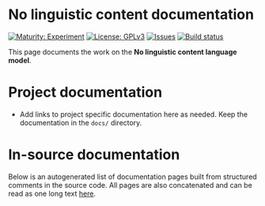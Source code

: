 # No linguistic content documentation

[![Maturity: Experiment](https://img.shields.io/badge/Maturity-Experiment-black.svg)](https://giellalt.github.io/MaturityClassification.html)
[![License: GPLv3](https://img.shields.io/badge/License-GPLv3-blue.svg)](https://www.gnu.org/licenses/gpl-3.0)
[![Issues](https://img.shields.io/github/issues/giellalt/lang-zxx)](https://github.com/giellalt/lang-zxx/issues)
[![Build status](https://github.com/giellalt/lang-zxx/workflows/Speller%20CI+CD/badge.svg)](https://github.com/giellalt/lang-zxx/actions)

This page documents the work on the **No linguistic content language model**. 

# Project documentation

* Add links to project specific documentation here as needed. Keep the documentation in the `docs/` directory.

# In-source documentation

Below is an autogenerated list of documentation pages built from structured comments in the source code. All pages are also concatenated and can be read as one long text [here](zxx.md).
